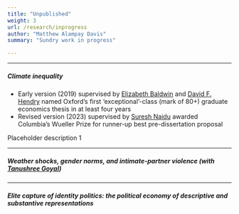 ```yaml
---
title: "Unpublished"
weight: 3
url: /research/inprogress
author: "Matthew Alampay Davis"
summary: "Sundry work in progress"

---
```


---

##### Climate inequality

+ Early version (2019) supervised by [Elizabeth Baldwin](http://elizabeth-baldwin.me.uk/) and [David F. Hendry](https://www.nuffield.ox.ac.uk/people/profiles/david-hendry/) named Oxford’s first ‘exceptional’-class (mark of 80+) graduate economics thesis in at least four years
+ Revised version (2023) supervised by [Suresh Naidu](https://sites.santafe.edu/~snaidu/) awarded Columbia’s Wueller Prize for runner-up best pre-dissertation proposal

Placeholder description 1

---

##### Weather shocks, gender norms, and intimate-partner violence (with [Tanushree Goyal](https://www.tanushreegoyal.com/))


---

##### Elite capture of identity politics: the political economy of descriptive and substantive representations
